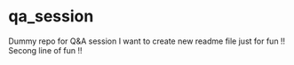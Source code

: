# qa_session
Dummy repo for Q&amp;A session
I want to create new readme file just for fun !!
Secong line of fun !!